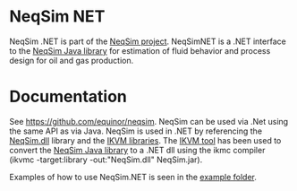 # NeqSim NET
NeqSim .NET is part of the [NeqSim project](https://equinor.github.io/neqsimhome/). NeqSimNET is a .NET interface to the [NeqSim Java library](https://github.com/equinor/neqsim) for estimation of fluid behavior and process design for oil and gas production.

# Documentation
See https://github.com/equinor/neqsim. NeqSim can be used via .Net using the same API as via Java. NeqSim is used in .NET by referencing the [NeqSim.dll](https://github.com/equinor/neqsimNET/tree/master/lib) library and the [IKVM libraries](https://github.com/equinor/neqsimNET/tree/master/ikvm-bin). The [IKVM tool](https://www.ikvm.net/) has been used to convert the [NeqSim Java library](https://github.com/equinor/neqsim) to a .NET dll using the ikmc compiler (ikvmc -target:library -out:"NeqSim.dll" NeqSim.jar).

Examples of how to use NeqSim.NET is seen in the [example folder](https://github.com/equinor/neqsimNET/tree/master/examples).
